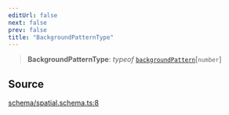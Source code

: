 ```yaml
---
editUrl: false
next: false
prev: false
title: "BackgroundPatternType"
---
```


> **BackgroundPatternType**: *typeof* [`backgroundPattern`](../variables/backgroundPattern.md)\[`number`\]

## Source

[schema/spatial.schema.ts:8](https://github.com/nodenogg-in/alpha-p2p/blob/537491b7f422df1359d1cfda9feedcc4a36a0605/packages/infinitykit/src/schema/spatial.schema.ts#L8)

